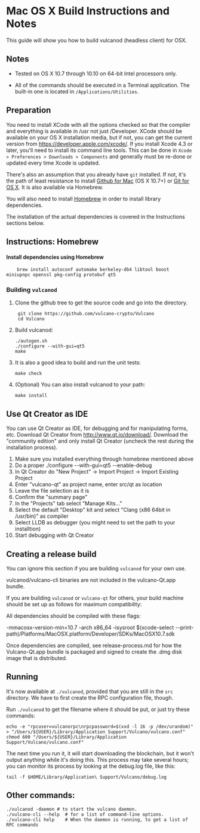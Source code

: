 Mac OS X Build Instructions and Notes
====================================
This guide will show you how to build vulcanod (headless client) for OSX.

Notes
-----

* Tested on OS X 10.7 through 10.10 on 64-bit Intel processors only.

* All of the commands should be executed in a Terminal application. The
built-in one is located in `/Applications/Utilities`.

Preparation
-----------

You need to install XCode with all the options checked so that the compiler
and everything is available in /usr not just /Developer. XCode should be
available on your OS X installation media, but if not, you can get the
current version from https://developer.apple.com/xcode/. If you install
Xcode 4.3 or later, you'll need to install its command line tools. This can
be done in `Xcode > Preferences > Downloads > Components` and generally must
be re-done or updated every time Xcode is updated.

There's also an assumption that you already have `git` installed. If
not, it's the path of least resistance to install [Github for Mac](https://mac.github.com/)
(OS X 10.7+) or
[Git for OS X](https://code.google.com/p/git-osx-installer/). It is also
available via Homebrew.

You will also need to install [Homebrew](http://brew.sh) in order to install library
dependencies.

The installation of the actual dependencies is covered in the Instructions
sections below.

Instructions: Homebrew
----------------------

#### Install dependencies using Homebrew

        brew install autoconf automake berkeley-db4 libtool boost miniupnpc openssl pkg-config protobuf qt5

### Building `vulcanod`

1. Clone the github tree to get the source code and go into the directory.

        git clone https://github.com/vulcano-crypto/Vulcano
        cd Vulcano

2.  Build vulcanod:

        ./autogen.sh
        ./configure --with-gui=qt5
        make

3.  It is also a good idea to build and run the unit tests:

        make check

4.  (Optional) You can also install vulcanod to your path:

        make install

Use Qt Creator as IDE
------------------------
You can use Qt Creator as IDE, for debugging and for manipulating forms, etc.
Download Qt Creator from http://www.qt.io/download/. Download the "community edition" and only install Qt Creator (uncheck the rest during the installation process).

1. Make sure you installed everything through homebrew mentioned above
2. Do a proper ./configure --with-gui=qt5 --enable-debug
3. In Qt Creator do "New Project" -> Import Project -> Import Existing Project
4. Enter "vulcano-qt" as project name, enter src/qt as location
5. Leave the file selection as it is
6. Confirm the "summary page"
7. In the "Projects" tab select "Manage Kits..."
8. Select the default "Desktop" kit and select "Clang (x86 64bit in /usr/bin)" as compiler
9. Select LLDB as debugger (you might need to set the path to your installtion)
10. Start debugging with Qt Creator

Creating a release build
------------------------
You can ignore this section if you are building `vulcanod` for your own use.

vulcanod/vulcano-cli binaries are not included in the vulcano-Qt.app bundle.

If you are building `vulcanod` or `vulcano-qt` for others, your build machine should be set up
as follows for maximum compatibility:

All dependencies should be compiled with these flags:

 -mmacosx-version-min=10.7
 -arch x86_64
 -isysroot $(xcode-select --print-path)/Platforms/MacOSX.platform/Developer/SDKs/MacOSX10.7.sdk

Once dependencies are compiled, see release-process.md for how the Vulcano-Qt.app
bundle is packaged and signed to create the .dmg disk image that is distributed.

Running
-------

It's now available at `./vulcanod`, provided that you are still in the `src`
directory. We have to first create the RPC configuration file, though.

Run `./vulcanod` to get the filename where it should be put, or just try these
commands:

    echo -e "rpcuser=vulcanorpc\nrpcpassword=$(xxd -l 16 -p /dev/urandom)" > "/Users/${USER}/Library/Application Support/Vulcano/vulcano.conf"
    chmod 600 "/Users/${USER}/Library/Application Support/Vulcano/vulcano.conf"

The next time you run it, it will start downloading the blockchain, but it won't
output anything while it's doing this. This process may take several hours;
you can monitor its process by looking at the debug.log file, like this:

    tail -f $HOME/Library/Application\ Support/Vulcano/debug.log

Other commands:
-------

    ./vulcanod -daemon # to start the vulcano daemon.
    ./vulcano-cli --help  # for a list of command-line options.
    ./vulcano-cli help    # When the daemon is running, to get a list of RPC commands
